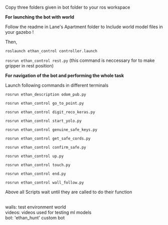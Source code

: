 
 Copy  three folders given in bot folder to your ros workspace

 **For launching the bot with world**

Follow the readme in Lane's Apartment folder to Include world model files in your gazebo !

Then,

`roslaunch ethan_control controller.launch`

`rosrun ethan_control rest.py`
 (this command is neccessary for to make gripper in rest position)

**For navigation of the bot and performing the whole task**

Launch following commands in different terminals

`rosrun ethan_description odom_pub.py`

`rosrun ethan_control go_to_point.py`

`rosrun ethan_control digit_reco_keras.py`

`rosrun ethan_control start_yolo.py`

`rosrun ethan_control genuine_safe_keys.py`

`rosrun ethan_control get_safe_cords.py`

`rosrun ethan_control confirm_safe.py`

`rosrun ethan_control up.py`

`rosrun ethan_control touch.py`

`rosrun ethan_control end.py`

`rosrun ethan_control wall_follow.py`


Above all Scripts wait until they are called to do their function


\
walls: test environment world
\
videos: videos used for testing ml models
\
bot: 'ethan_hunt' custom bot